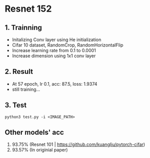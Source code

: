 # Resnet 152
 
## 1. Trainning
 - Initalizing Conv layer using He initialization
 - Cifar 10 dataset, RandomCrop, RandomHorizontalFlip 
 - Increase learning rate from 0.1 to 0.0001
 - Increase dimension using 1x1 conv layer

## 2. Result
 - At 57 epoch, lr 0.1, acc: 87.5, loss: 1.9374
 - still training...
 
## 3. Test
`` python3 test.py -i <IMAGE_PATH> ``

## Other models' acc
 1. 93.75% (Resnet 101 | https://github.com/kuangliu/pytorch-cifar)
 2. 93.57% (In originial paper)
